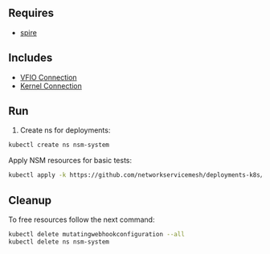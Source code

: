 ## Requires

- [spire](../spire)

## Includes

- [VFIO Connection](../use-cases/Vfio2Noop)
- [Kernel Connection](../use-cases/SriovKernel2Noop)

## Run

1. Create ns for deployments:
```bash
kubectl create ns nsm-system
```

Apply NSM resources for basic tests:
```bash
kubectl apply -k https://github.com/networkservicemesh/deployments-k8s/examples/sriov?ref=b327a78238f43e2792359fcaec9579771ee39391
```

## Cleanup

To free resources follow the next command:
```bash
kubectl delete mutatingwebhookconfiguration --all
kubectl delete ns nsm-system
```
